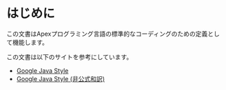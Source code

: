 # はじめに

この文書はApexプログラミング言語の標準的なコーディングのための定義として機能します。

この文書は以下のサイトを参考にしています。

* [Google Java Style](https://google.github.io/styleguide/javaguide.html)
* [Google Java Style (非公式和訳)](https://kazurof.github.io/GoogleJavaStyle-ja/)

